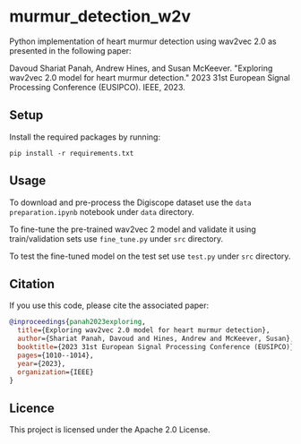 # murmur_detection_w2v

Python implementation of heart murmur detection using wav2vec 2.0 as presented in the following paper:

Davoud Shariat Panah, Andrew Hines, and Susan McKeever. "Exploring wav2vec 2.0 model for heart murmur detection." 2023 31st European Signal Processing Conference (EUSIPCO). IEEE, 2023.

## Setup
Install the required packages by running:

`pip install -r requirements.txt`

## Usage
To download and pre-process the Digiscope dataset use the `data preparation.ipynb` notebook under `data` directory.

To fine-tune the pre-trained wav2vec 2 model and validate it using train/validation sets use `fine_tune.py` under `src` directory.

To test the fine-tuned model on the test set use `test.py` under `src` directory.

## Citation

If you use this code, please cite the associated paper:

```bibtex
@inproceedings{panah2023exploring,
  title={Exploring wav2vec 2.0 model for heart murmur detection},
  author={Shariat Panah, Davoud and Hines, Andrew and McKeever, Susan},
  booktitle={2023 31st European Signal Processing Conference (EUSIPCO)},
  pages={1010--1014},
  year={2023},
  organization={IEEE}
}
```

## Licence

This project is licensed under the Apache 2.0 License.
